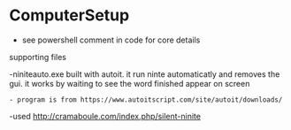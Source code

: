 # ComputerSetup

- see powershell comment in code for core details

supporting files

-niniteauto.exe
	built with autoit. it run ninte automaticatly and removes the gui. it works by waiting to see the word finished appear on screen
	
	- program is from https://www.autoitscript.com/site/autoit/downloads/
-used http://cramaboule.com/index.php/silent-ninite
